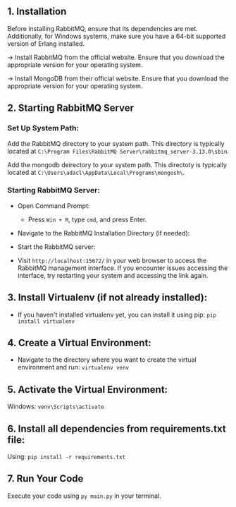 ## 1. Installation

Before installing RabbitMQ, ensure that its dependencies are met. Additionally, for Windows systems, make sure you have a 64-bit supported version of Erlang installed.

-> Install RabbitMQ from the official website. Ensure that you download the appropriate version for your operating system.

-> Install MongoDB from their official website. Ensure that you download the appropriate version for your operating system.

## 2. Starting RabbitMQ Server

### Set Up System Path:

Add the RabbitMQ directory to your system path. This directory is typically located at `C:\Program Files\RabbitMQ Server\rabbitmq_server-3.13.0\sbin`.

Add the mongodb deirectory to your system path. This directoty is typically located 
at `C:\Users\adacl\AppData\Local\Programs\mongosh\`.

### Starting RabbitMQ Server:

- Open Command Prompt:
  - Press `Win + R`, type `cmd`, and press Enter.

- Navigate to the RabbitMQ Installation Directory (if needed):

- Start the RabbitMQ server:   
- Visit `http://localhost:15672/` in your web browser to access the RabbitMQ management interface. If you encounter issues accessing the interface, try restarting your system and accessing the link again.

## 3. Install Virtualenv (if not already installed):
- If you haven't installed virtualenv yet, you can install it   using pip: `pip install virtualenv`

## 4. Create a Virtual Environment:
- Navigate to the directory where you want to create the virtual environment and run: `virtualenv venv`

## 5. Activate the Virtual Environment:

Windows: `venv\Scripts\activate`

## 6. Install all dependencies from requirements.txt file:
Using: `pip install -r requirements.txt`

## 7. Run Your Code
Execute your code using `py main.py` in your terminal.